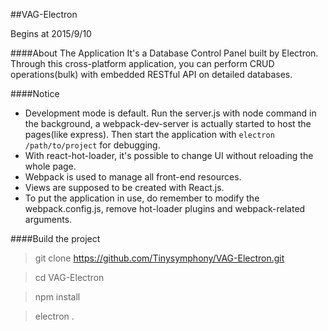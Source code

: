 ##VAG-Electron

Begins at 2015/9/10

####About The Application
It's a Database Control Panel built by Electron.
Through this cross-platform application, you can perform CRUD operations(bulk) with embedded RESTful API on detailed databases.

####Notice
* Development mode is default. Run the server.js with node command in the background, a webpack-dev-server is actually started to host the pages(like express). Then start the application with `electron /path/to/project` for debugging.
* With react-hot-loader, it's possible to change UI without reloading the whole page.
* Webpack is used to manage all front-end resources.
* Views are supposed to be created with React.js.
* To put the application in use, do remember to modify the webpack.config.js, remove hot-loader plugins and webpack-related arguments.

####Build the project
> git clone https://github.com/Tinysymphony/VAG-Electron.git

> cd VAG-Electron

> npm install

> electron .
